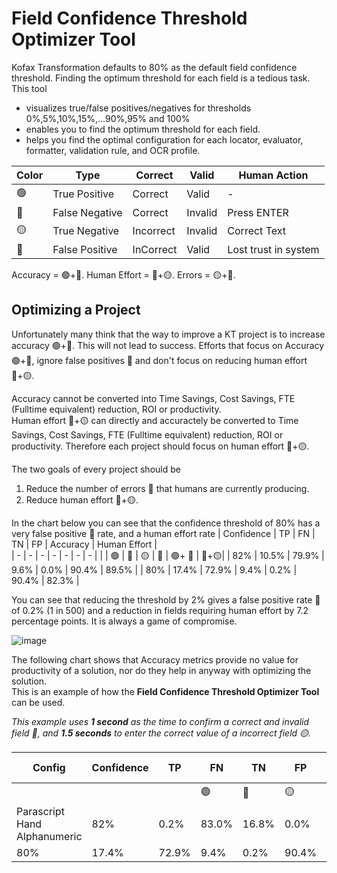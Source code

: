 # Field Confidence Threshold Optimizer Tool
Kofax Transformation defaults to 80% as the default field confidence threshold. Finding the optimum threshold for each field is a tedious task.  
This tool
* visualizes true/false positives/negatives for thresholds 0%,5%,10%,15%,...90%,95% and 100%
* enables you to find the optimum threshold for each field.  
* helps you find the optimal configuration for each locator, evaluator, formatter, validation rule, and OCR profile.

| Color | Type | Correct | Valid | Human Action | 
| ----- | ---- | - | - | - |
|   🟢 | True Positive | Correct | Valid | - |
|   🔵 | False Negative | Correct | Invalid | Press ENTER |
|   🟡 | True Negative | Incorrect | Invalid | Correct Text |
|   🔴 | False Positive | InCorrect | Valid | Lost trust in system |

Accuracy = 🟢+🔵. 
Human Effort = 🔵+🟡. 
Errors = 🟡+🔴. 

## Optimizing a Project
Unfortunately many think that the way to improve a KT project is to increase accuracy 🟢+🔵. This will not lead to success. Efforts that focus on Accuracy 🟢+🔵, ignore false positives 🔴 and don't focus on reducing human effort 🔵+🟡.  

Accuracy cannot be converted into Time Savings, Cost Savings, FTE (Fulltime equivalent) reduction, ROI or productivity.  
Human effort 🔵+🟡 can directly and accuractely be converted to Time Savings, Cost Savings, FTE (Fulltime equivalent) reduction, ROI or productivity. Therefore each project should focus on human effort 🔵+🟡.

The two goals of every project should be
1. Reduce the number of errors 🔴 that humans are currently producing.
2. Reduce human effort 🔵+🟡.  

In the chart below you can see that the confidence threshold of 80% has a very false positive 🔴 rate, and a human effort rate 
| Confidence | TP | FN | TN | FP | Accuracy | Human Effort |  
| - | - | - | - | - | - | - |
| | 🟢 | 🔵 | 🟡 | 🔴 | 🟢+ 🔵 | 🔵+🟡|
| 82% | 10.5% | 79.9% | 9.6% | 0.0% | 90.4% | 89.5% |
| 80% | 17.4% | 72.9% | 9.4% | 0.2% | 90.4% | 82.3% |

You can see that reducing the threshold by 2% gives a false positive rate 🔴 of 0.2% (1 in 500) and a reduction in fields requiring human effort by 7.2 percentage points. It is always a game of compromise.  

![image](https://user-images.githubusercontent.com/103566874/163570681-910ddfe7-4c0f-4e4c-90b6-fc57cfc1f0fb.png)

The following chart shows that Accuracy metrics provide no value for productivity of a solution, nor do they help in anyway with optimizing the solution.  
This is an example of how the **Field Confidence Threshold Optimizer Tool** can be used.

*This example uses **1 second** as the time to confirm a correct and invalid field 🔵, and **1.5 seconds** to enter the correct value of a incorrect field 🟡.*

| Config | Confidence | TP | FN | TN | FP | Accuracy | Human Effort | Correction Ratio | Productivity | 
| - | - | - | - | - | - | - | - | - | - |
| || | 🟢 | 🔵 | 🟡 | 🔴 | 🟢+ 🔵 | 🔵+🟡| 🟡 /(🔵+🟡) | 🔵x 1s+ 🟡x 1.5s |
| Parascript Hand Alphanumeric |82% | 0.2% | 83.0% | 16.8% | 0.0% | 83.2% | 99.8% | 17% | 1.4 |
| 80% | 17.4% | 72.9% | 9.4% | 0.2% | 90.4% | 82.3% |



